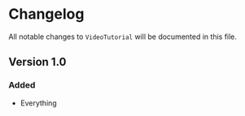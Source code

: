 # Changelog

All notable changes to `VideoTutorial` will be documented in this file.

## Version 1.0

### Added
- Everything
